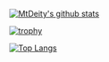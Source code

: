 <!--
<details>
<summary>
    職務経歴書（最終更新日: 2022年9月5日）
</summary>

- [要約](#要約)
- [スキル](#スキル)
  - [言語](#言語)
  - [フレームワーク等](#フレームワーク等)
  - [データベース](#データベース)
  - [クラウド](#クラウド)
    - [AWS](#aws)
  - [その他](#その他)
- [主な業務経歴](#主な業務経歴)
  - [AI自動テストクラウドサービス開発【Django/TypeScript/AWS】（2021年2月〜現在）](#ai自動テストクラウドサービス開発djangotypescriptaws2021年2月現在)
  - [車両状況モニタリングシステム運用保守【PostgreSQL/AWS】（2020年7月〜2021年1月）](#車両状況モニタリングシステム運用保守postgresqlaws2020年7月2021年1月)
  - [SMS配信システム新規開発【Laravel/Vue.js/MySQL/AWS】（2020年10月〜12月）](#sms配信システム新規開発laravelvuejsmysqlaws2020年10月12月)
  - [車両状況モニタリングアプリ改修【Xamarin】（2020年9月）](#車両状況モニタリングアプリ改修xamarin2020年9月)
  - [装置稼働状況監視システム新規機能追加【Laravel/Vue.js/PostgreSQL】（2020年7月〜8月）](#装置稼働状況監視システム新規機能追加laravelvuejspostgresql2020年7月8月)
  - [タスク管理システム新規開発【Laravel/Vue.js/MySQL】（2020年4月〜6月）](#タスク管理システム新規開発laravelvuejsmysql2020年4月6月)
- [資格](#資格)
- [各種リンク](#各種リンク)

## 要約

SIerでの業務アプリの開発経験、スタートアップでのAI自動テストクラウドサービスの開発経験があります。2社ともにフロントエンド、バックエンド、インフラを分けずに、プロジェクトや機能単位でアサインされるため、フルスタックで開発を行っており、新しい技術にも迅速にキャッチアップすることができます。アジャイル開発、マネジメント、リモートを経験しており、2021年からは英語環境で勤務しています。

## スキル

### 言語

Python/TypeScript/JavaScript/PHP/Kotlin/CSS/HTML

### フレームワーク等

Django/Node.js/Vue.js/Laravel/SCSS/Android SDK/React

### データベース

MySQL/PostgreSQL

### クラウド

#### AWS

VPC/IAM/EC2/RDS/S3/SNS/SES/ELB/ACM/Route 53/CloudWatch

### その他

Docker/Linux/Git/GitHub/GitLab/Nginx/Zabbix/Vim/Slack/Selenium/Appium/Mocha

## 主な業務経歴

### AI自動テストクラウドサービス開発【Django/TypeScript/AWS】（2021年2月〜現在）

- バックエンド、フロントエンド、テスト自動化について、ユーザー業務想定、設計、実装を担当。
- Slack/GitHub上のチャット/ドキュメント/ソースコード等、読み書きはすべて英語の環境。
- 主に新規機能追加、機能改善、CI等の開発を行った。

### 車両状況モニタリングシステム運用保守【PostgreSQL/AWS】（2020年7月〜2021年1月）

- 当初、4名チームで保守を担当。10月以降、3名チームのリードエンジニアとして2名のマネジメントも兼務。
- ZabbixやCloudWatchを使用した監視を実施。メモリ使用率に異常があった際には、メモリリークを特定し、対応作業を行った。また、ドキュメントを整備し、作業効率の向上に貢献した。

### SMS配信システム新規開発【Laravel/Vue.js/MySQL/AWS】（2020年10月〜12月）

- 1人で設計、実装、試験、リリースを担当。
- AWSは未経験であったが、迅速にキャッチアップし、EC2とRDSを使用した環境を構築。CSVファイルのインポート・エクスポート、バッチ処理でのSMSの配信機能を実装した。DB設計やマニュアルの作成、顧客への説明も担当した。

### 車両状況モニタリングアプリ改修【Xamarin】（2020年9月）

- Xamarinのモバイルアプリの改修案件。
- 1人で実装、試験、リリースを担当。
- Xamarinは未経験であったが、AndroidやFlutterでの開発経験を生かし、迅速にキャッチアップ。ログイン画面及びログイン維持機能の改修を行なった。

### 装置稼働状況監視システム新規機能追加【Laravel/Vue.js/PostgreSQL】（2020年7月〜8月）

- IoT案件の事業者用管理画面の新規機能追加。
- 5名チームで実装、試験を担当。
- 既存サービスの管理画面に、表示カラムの選択機能やCSVでのダウンロード機能等を追加。

### タスク管理システム新規開発【Laravel/Vue.js/MySQL】（2020年4月〜6月）

- Redmineライクな社内タスク管理システムの新規開発案件。
- 4名チームで実装、試験を担当。
- Laravel/Vue.jsは未経験であったが迅速にキャッチアップ。データベースはMySQLを使用、バックエンドはLaravelでAPIを開発、フロントエンドはVue.jsでSPA化した。スマホ対応のレスポンシブデザインで、クライアント側でソートやフィルタ、ページネーションなどを行えるようにした。

## 資格

- AWS認定ソリューションアーキテクト–アソシエイト
- Duolingo English Test 120点（参考: [スコアレポートの読み方 - Duolingo English Test](https://englishtest.duolingo.com/ja/scores)）

## 各種リンク

- [GitHub](https://github.com/MtDeity)
- [Twitter](https://twitter.com/MtDeity)
- [Qiita](https://qiita.com/MtDeity)
- [LinkedIn](https://www.linkedin.com/in/satoshikamiyama)
- [Wantedly](https://www.wantedly.com/id/satoshikamiyama)
- [LAPRAS](https://lapras.com/public/3XY5MWN)
- [LeetCode](https://leetcode.com/MtDeity)
- [AtCoder](https://atcoder.jp/users/mtdeity)
- [Stack Overflow](https://stackoverflow.com/users/14691794)
- [teratail](https://teratail.com/users/MtDeity)
- [Connpass](https://connpass.com/user/MtDeity)

## お仕事のご依頼

- 契約形態: 準委任契約
- 稼働時間: 〜月80時間
- 稼働時間帯: 平日日中
- 時間単価: 5000円〜/時
- 勤務形態: リモートまたは出社
- 居住地: 東京
- [TwitterのDM](https://twitter.com/messages/compose?recipient_id=1177206127823470593)等からご連絡ください。

</details>

---
-->

[![MtDeity's github stats](https://github-readme-stats.vercel.app/api?username=MtDeity&include_all_commits=true&count_private=true&show_icons=true)](https://github.com/anuraghazra/github-readme-stats)

[![trophy](https://github-profile-trophy.vercel.app/?username=MtDeity)](https://github.com/ryo-ma/github-profile-trophy)

[![Top Langs](https://github-readme-stats.vercel.app/api/top-langs/?username=MtDeity&layout=compact&langs_count=10)](https://github.com/anuraghazra/github-readme-stats)
